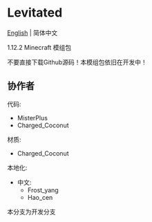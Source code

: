 # Levitated

[English](./README.md) | 简体中文

1.12.2 Minecraft 模组包

不要直接下载Github源码！本模组包依旧在开发中！

## 协作者
代码: 
- MisterPlus
- Charged_Coconut

材质: 
- Charged_Coconut

本地化:
- 中文:
  - Frost_yang
  - Hao_cen

本分支为开发分支
